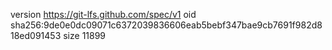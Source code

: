 version https://git-lfs.github.com/spec/v1
oid sha256:9de0e0dc09071c6372039836606eab5bebf347bae9cb7691f982d818ed091453
size 11899
